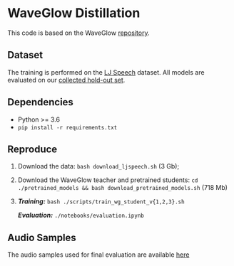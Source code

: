 # WaveGlow Distillation 

This code is based on the WaveGlow [repository](https://github.com/NVIDIA/waveglow). 

## Dataset

The training is performed on the [LJ Speech](https://keithito.com/LJ-Speech-Dataset/) dataset. All models are evaluated on our [collected hold-out set](https://www.dropbox.com/sh/n14gejov1hocpso/AAC61FWhk0tKwFVOpFgTR9Qwa?dl=0). 

## Dependencies

* Python >= 3.6
* ```pip install -r requirements.txt```

## Reproduce

1. Download the data: `bash download_ljspeech.sh` (3 Gb);
2. Download the WaveGlow teacher and pretrained students:
```cd ./pretrained_models && bash download_pretrained_models.sh``` (718 Mb)
3. ***Training:*** `bash ./scripts/train_wg_student_v{1,2,3}.sh`

   ***Evaluation:*** `./notebooks/evaluation.ipynb`

## Audio Samples

The audio samples used for final evaluation are available [here](https://www.dropbox.com/sh/0wx2dswks9um90r/AAA5R78v_DPL_5I5RfugPKmWa?dl=0)